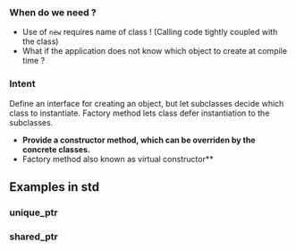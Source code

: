 ### When do we need ?

- Use of `new` requires name of class ! (Calling code tightly coupled with the class) 
- What if the application does not know which object to create at compile time ? 

### Intent

Define an interface for creating an object, but let subclasses decide which class to instantiate. Factory method lets class defer instantiation to the subclasses.
- **Provide a constructor method, which can be overriden by the concrete classes.**
- Factory method also known as virtual constructor**


## Examples in std

### unique_ptr

### shared_ptr
